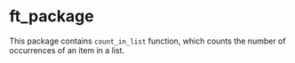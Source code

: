 # ft\_package

This package contains `count_in_list` function, which counts the number of occurrences of an item in a list.
